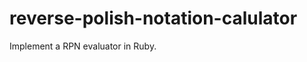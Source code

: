 reverse-polish-notation-calulator
=================================

Implement a RPN evaluator in Ruby. 
